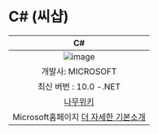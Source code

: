 # C# (씨샵)
| C# |
| :--: |
| ![image](https://user-images.githubusercontent.com/101777355/182402848-39b71546-8525-49ac-8277-82ddb5f3b245.png) |
| 개발사: MICROSOFT |
| 최신 버번 : 10.0 -.NET |
| [나무위키](https://namu.wiki/w/C%23]) | 
| Microsoft홈페이지 [더 자세한 기본소개](https://docs.microsoft.com/ko-kr/dotnet/csharp/) |
